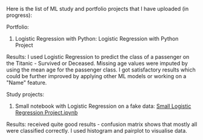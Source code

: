 Here is the list of ML study and portfolio  projects that I have uploaded (in progress):

Portfolio:
1. Logistic Regression with Python: Logistic Regression with Python Project
   
  Results: I used Logistic Regression to predict the class of a passenger on the Titanic - Survived or Deceased. Missing age values were imputed by using the mean age for the passenger class. I got satisfactory results which could be further improved by applying other ML models or working on a "Name" feature.

Study projects:
  1. Small notebook with Logistic Regression on a fake data: [Small Logistic Regression Project.ipynb ](https://github.com/IulliaK/Machine-Learning/blob/main/Small%20Logistic%20Regression%20Project.ipynb)
     
   Results: received quite good results - confusion matrix shows that mostly all were classified correctly. I used histogram and pairplot to visualise data.

